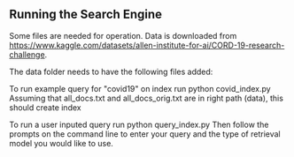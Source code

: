 ## Running the Search Engine

Some files are needed for operation. Data is downloaded from https://www.kaggle.com/datasets/allen-institute-for-ai/CORD-19-research-challenge. 

The data folder needs to have the following files added:


To run example query for "covid19" on index run python covid_index.py
Assuming that all_docs.txt and all_docs_orig.txt are in right path (data), this should create index

To run a user inputed query run python query_index.py
Then follow the prompts on the command line to enter your query
and the type of retrieval model you would like to use. 

